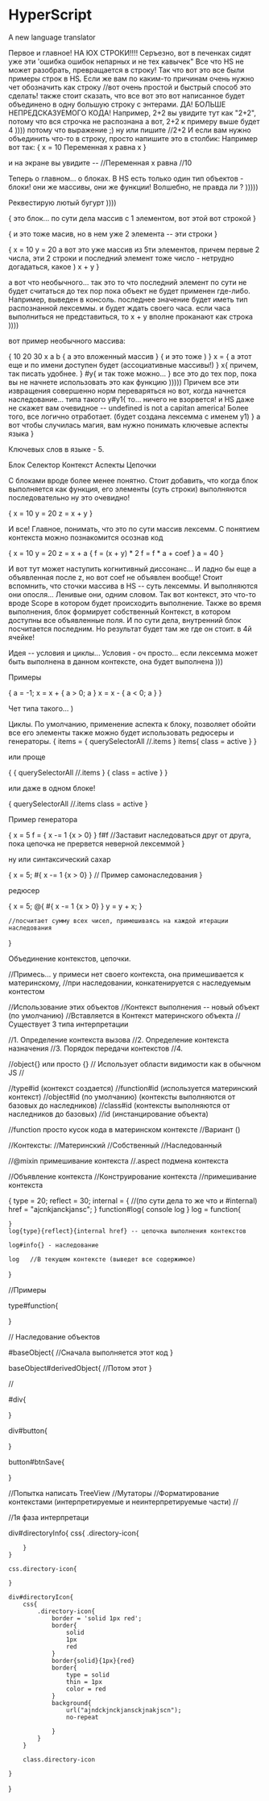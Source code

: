# HyperScript
A new language translator

Первое и главное! НА ЮХ СТРОКИ!!!!
Серъезно, вот в печенках сидят уже эти 'ошибка ошибок непарных и не тех кавычек"
Все что HS не может разобрать, превращается в строку!
Так что вот это все были примеры строк в HS.
Если же вам по каким-то причинам очень нужно чет обозначить как строку
//вот очень простой и быстрый способ это сделать!
также стоит сказать, что все вот это вот написанное будет объединено
в одну большую строку с энтерами.
ДА! БОЛЬШЕ НЕПРЕДСКАЗУЕМОГО КОДА!
Например, 2+2 вы увидите тут как "2+2", потому что вся строчка не распознана
а вот,
2+2 
к примеру выше будет 4 ))))
потому что выражение ;)
ну или пишите 
//2+2
И если вам нужно объединить что-то в строку, просто напишите это в столбик:
Например вот так:
{
    x = 10
    Переменная x равна
    x
}


и на экране вы увидите --
//Переменная х равна
//10

Теперь о главном...
о блоках.
В HS есть только один тип объектов - блоки!
они же массивы, они же функции! Волшебно, не правда ли ? )))))

Реквестирую лютый бугурт ))))

{
    это блок... по сути дела массив с 1 элементом, вот этой вот строкой
}

{
    и это тоже масив, 
    но в нем уже 2 элемента -- эти строки
}

{
    x = 10
    y = 20
    а вот это уже массив из 5ти элементов, причем первые 2 числа,
    эти 2 строки и последний элемент тоже число - нетрудно догадаться, какое )
    x + y
}

а вот что необычного... так это то что последний элемент по сути не будет считаться
до тех пор пока объект не будет применен где-либо. Например, выведен в консоль.
последнее значение будет иметь тип распознанной лексеммы. и будет ждать своего часа.
если часа выполниться не представиться, то x + y вполне проканают как строка ))))

вот пример необычного массива:

{
    10
    20
    30
    x
    a
    b
    {
        a это вложенный массив
    }
    {
        и это тоже )
    }
    x = {
        а этот еще и по имени доступен будет 
        (ассоциативные массивы!)
    }
    x{
        причем, так писать удобнее.
    }
    #y{
        и так тоже можно...
    }
    все это до тех пор, пока вы не начнете использовать это как функцию )))))
    Причем все эти извращения совершенно норм переваряться
    но вот, когда начнется наследование... типа такого
    y#y1{
        то...
        ничего не взорвется!
        и HS даже не скажет вам очевидное -- undefined is not a capitan america!
        Более того, все логично отработает. (будет создана лексемма с именем y1)
    }
    а вот чтобы случилась магия, вам нужно понимать ключевые аспекты языка
}

Ключевых слов в языке - 5.

Блок
Селектор
Контекст
Аспекты
Цепочки

С блоками вроде более менее понятно.
Стоит добавить, что когда блок выполняется как функция, 
его элементы (суть строки) выполняются последовательно
ну это очевидно!

{
    x = 10
    y = 20
    z = x + y
}

И все! Главное, понимать, что это по сути массив лексемм.
С понятием контекста можно познакомится осознав код 

{
    x = 10
    y = 20
    z = x + a
    {
        f = (x + y) * 2
        f = f * a + coef
    }
    a = 40
}

И вот тут может наступить когнитивный диссонанс...
И ладно бы еще a объявленная после z, но вот coef не объявлен вообще!
Стоит вспомнить, что сточки массива в HS -- суть лексеммы. И выполняются они опосля...
Ленивые они, одним словом.
Так вот контекст, это что-то вроде Scope в котором будет происходить выполнение.
Также во время выполнения, блок формирует собственный Контекст, в котором доступны
все объявленные поля. И по сути дела, внутренний блок посчитается последним.
Но результат будет там же где он стоит. в 4й ячейке!

Идея -- условия и циклы...
Условия - оч просто... если лексемма может быть выполнена в данном контексте,
она будет выполнена )))

Примеры

{
    a = -1;
    x = x + { a > 0; a }
    x = x - { a < 0; a }
}

Чет типа такого... )

Циклы. По умолчанию, применение аспекта к блоку, позволяет обойти все его элементы
также можно будет использовать редюсеры и генераторы.
{
    items = {
        querySelectorAll
        //.items
    }
    items{
        class = active
    }
}

или проще

{
    {
        querySelectorAll
        //.items
    }
    {
        class = active
    }
}

или даже в одном блоке!

{
    querySelectorAll //.items
    class = active
}

Пример генератора

{
    x = 5
    f = {
        x -= 1 {x > 0}
    }
    f#f //Заставит наследоваться друг от друга, пока цепочка не прервется неверной лексеммой
}

ну или синтаксический сахар

{
    x = 5;
    #{ x -= 1 {x > 0} } 
    // Пример самонаследования
}

редюсер

{
    x = 5;
    @{
        #{
            x -= 1 {x > 0}
        }
        y = y + x;
    }
    
    //посчитает сумму всех чисел, примешиваясь на каждой итерации наследования 
}

Объединение контекстов, цепочки.

//Примесь... у примеси нет своего контекста, она примешивается к материнскому, 
//при наследовании, конкатенируется с наследуемым контестом


//Использование этих объектов
//Контекст выполнения -- новый объект (по умолчанию)
//Вставляется в Контекст материнского объекта
//Существует 3 типа интерпретации

//1. Определение контекста вызова
//2. Определение контекста назначения
//3. Порядок передачи контекстов
//4. 

//object{} или просто {}
// Использует области видимости как в обычном JS
//

//type#id                  (контекст создается)
//function#id              (используется материнский контекст)
//object#id (по умолчанию) (контексты выполняются от базовых до наследников)
//class#id                 (контексты выполняются от наследников до базовых)
//id                       (инстанцирование объекта)

//function  просто кусок кода в материнском контексте 
//Вариант ()

//Контексты:
//Материнский
//Собственный
//Наследованный

//@mixin примешивание контекста
//.aspect подмена контекста

//Объявление контекста
//Конструирование контекста
//примешивание контекста

{
    type = 20;
    reflect = 30;
    internal = { //(по сути дела то же что и #internal)
        href = "ajcnkjanckjansc";
    }
    function#log{
        console log
    }
    log = function{
        
    }
    log{type}{reflect}{internal href} -- цепочка выполнения контекстов
    
    log#info{} - наследование
    
    log   //В текущем контексте (выведет все содержимое)
}

//Примеры

type#function{
    
}


// Наследование объектов

#baseObject{
    //Сначала выполняется этот код
}

baseObject#derivedObject{
    //Потом этот
}

//

#div{
    
}


div#button{
    
}

button#btnSave{
    
}


//Попытка написать TreeView
//Мутаторы
//Форматирование контекстами (интерпретируемые и неинтерпретируемые части)
//

//1я фаза интерпретаци

div#directoryInfo{
    css{
        .directory-icon{
            
        }
    }
    
    css.directory-icon{
        
    }
    
    div#directoryIcon{
        css{
            .directory-icon{
                border = 'solid 1px red';
                border{
                    solid
                    1px
                    red
                }
                border{solid}{1px}{red}
                border{
                    type = solid
                    thin = 1px
                    color = red
                }
                background{
                    url("ajndckjnckjansckjnakjscn");
                    no-repeat
                    
                }
            }
        }
        
        class.directory-icon
        
    }
}










